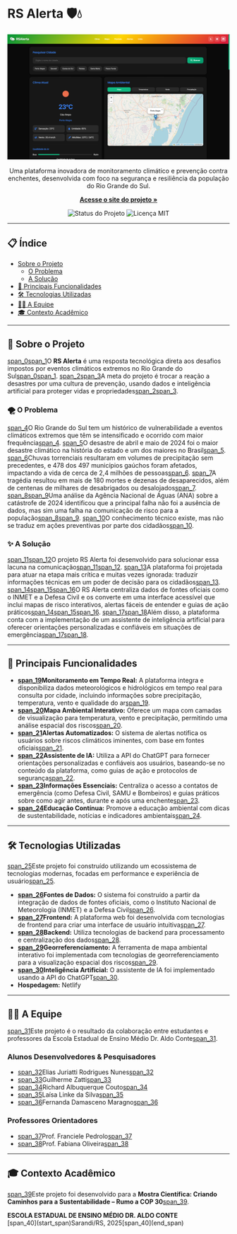 # RS Alerta 🛡️💧

<p align="center">
  <img src="https://github.com/elias001011/RSAlerta/blob/main/screenshot.png" alt="Banner do RS Alerta mostrando tecnologia e dados" width="600"/>
</p>

<p align="center">
  Uma plataforma inovadora de monitoramento climático e prevenção contra enchentes, desenvolvida com foco na segurança e resiliência da população do Rio Grande do Sul.
</p>

<p align="center">
  <a href="https://rsalerta.netlify.app/"><strong>Acesse o site do projeto »</strong></a>
</p>

<p align="center">
  <img src="https://img.shields.io/badge/status-em%20desenvolvimento-yellowgreen" alt="Status do Projeto"/>
  <img src="https://img.shields.io/badge/licen%C3%A7a-MIT-blue" alt="Licença MIT"/>
</p>

---

## 📋 Índice

- [Sobre o Projeto](#-sobre-o-projeto)
  - [O Problema](#-o-problema)
  - [A Solução](#-a-solução)
- [🚀 Principais Funcionalidades](#-principais-funcionalidades)
- [🛠️ Tecnologias Utilizadas](#️-tecnologias-utilizadas)
- [👨‍💻 A Equipe](#-a-equipe)
- [🎓 Contexto Acadêmico](#-contexto-acadêmico)

---

## 📖 Sobre o Projeto

[span_0](start_span)[span_1](start_span)O **RS Alerta** é uma resposta tecnológica direta aos desafios impostos por eventos climáticos extremos no Rio Grande do Sul[span_0](end_span)[span_1](end_span). [span_2](start_span)[span_3](start_span)A meta do projeto é trocar a reação a desastres por uma cultura de prevenção, usando dados e inteligência artificial para proteger vidas e propriedades[span_2](end_span)[span_3](end_span).

### 🌪️ O Problema

[span_4](start_span)O Rio Grande do Sul tem um histórico de vulnerabilidade a eventos climáticos extremos que têm se intensificado e ocorrido com maior frequência[span_4](end_span). [span_5](start_span)O desastre de abril e maio de 2024 foi o maior desastre climático na história do estado e um dos maiores no Brasil[span_5](end_span). [span_6](start_span)Chuvas torrenciais resultaram em volumes de precipitação sem precedentes, e 478 dos 497 municípios gaúchos foram afetados, impactando a vida de cerca de 2,4 milhões de pessoas[span_6](end_span). [span_7](start_span)A tragédia resultou em mais de 180 mortes e dezenas de desaparecidos, além de centenas de milhares de desabrigados ou desalojados[span_7](end_span). [span_8](start_span)[span_9](start_span)Uma análise da Agência Nacional de Águas (ANA) sobre a catástrofe de 2024 identificou que a principal falha não foi a ausência de dados, mas sim uma falha na comunicação de risco para a população[span_8](end_span)[span_9](end_span). [span_10](start_span)O conhecimento técnico existe, mas não se traduz em ações preventivas por parte dos cidadãos[span_10](end_span).

### ✨ A Solução

[span_11](start_span)[span_12](start_span)O projeto RS Alerta foi desenvolvido para solucionar essa lacuna na comunicação[span_11](end_span)[span_12](end_span). [span_13](start_span)A plataforma foi projetada para atuar na etapa mais crítica e muitas vezes ignorada: traduzir informações técnicas em um poder de decisão para os cidadãos[span_13](end_span). [span_14](start_span)[span_15](start_span)[span_16](start_span)O RS Alerta centraliza dados de fontes oficiais como o INMET e a Defesa Civil e os converte em uma interface acessível que inclui mapas de risco interativos, alertas fáceis de entender e guias de ação práticos[span_14](end_span)[span_15](end_span)[span_16](end_span). [span_17](start_span)[span_18](start_span)Além disso, a plataforma conta com a implementação de um assistente de inteligência artificial para oferecer orientações personalizadas e confiáveis em situações de emergência[span_17](end_span)[span_18](end_span).

---

## 🚀 Principais Funcionalidades

-   **[span_19](start_span)Monitoramento em Tempo Real:** A plataforma integra e disponibiliza dados meteorológicos e hidrológicos em tempo real para consulta por cidade, incluindo informações sobre precipitação, temperatura, vento e qualidade do ar[span_19](end_span).
-   **[span_20](start_span)Mapa Ambiental Interativo:** Oferece um mapa com camadas de visualização para temperatura, vento e precipitação, permitindo uma análise espacial dos riscos[span_20](end_span).
-   **[span_21](start_span)Alertas Automatizados:** O sistema de alertas notifica os usuários sobre riscos climáticos iminentes, com base em fontes oficiais[span_21](end_span).
-   **[span_22](start_span)Assistente de IA:** Utiliza a API do ChatGPT para fornecer orientações personalizadas e confiáveis aos usuários, baseando-se no conteúdo da plataforma, como guias de ação e protocolos de segurança[span_22](end_span).
-   **[span_23](start_span)Informações Essenciais:** Centraliza o acesso a contatos de emergência (como Defesa Civil, SAMU e Bombeiros) e guias práticos sobre como agir antes, durante e após uma enchente[span_23](end_span).
-   **[span_24](start_span)Educação Contínua:** Promove a educação ambiental com dicas de sustentabilidade, notícias e indicadores ambientais[span_24](end_span).

---

## 🛠️ Tecnologias Utilizadas

[span_25](start_span)Este projeto foi construído utilizando um ecossistema de tecnologias modernas, focadas em performance e experiência de usuário[span_25](end_span).

-   **[span_26](start_span)Fontes de Dados:** O sistema foi construído a partir da integração de dados de fontes oficiais, como o Instituto Nacional de Meteorologia (INMET) e a Defesa Civil[span_26](end_span).
-   **[span_27](start_span)Frontend:** A plataforma web foi desenvolvida com tecnologias de frontend para criar uma interface de usuário intuitiva[span_27](end_span).
-   **[span_28](start_span)Backend:** Utiliza tecnologias de backend para processamento e centralização dos dados[span_28](end_span).
-   **[span_29](start_span)Georreferenciamento:** A ferramenta de mapa ambiental interativo foi implementada com tecnologias de georreferenciamento para a visualização espacial dos riscos[span_29](end_span).
-   **[span_30](start_span)Inteligência Artificial:** O assistente de IA foi implementado usando a API do ChatGPT[span_30](end_span).
-   **Hospedagem:** Netlify

---

## 👨‍💻 A Equipe

[span_31](start_span)Este projeto é o resultado da colaboração entre estudantes e professores da Escola Estadual de Ensino Médio Dr. Aldo Conte[span_31](end_span).

### Alunos Desenvolvedores & Pesquisadores
-   [span_32](start_span)Elias Juriatti Rodrigues Nunes[span_32](end_span)
-   [span_33](start_span)Guilherme Zatti[span_33](end_span)
-   [span_34](start_span)Richard Albuquerque Couto[span_34](end_span)
-   [span_35](start_span)Laísa Linke da Silva[span_35](end_span)
-   [span_36](start_span)Fernanda Damasceno Maragno[span_36](end_span)

### Professores Orientadores
-   [span_37](start_span)Prof. Franciele Pedrolo[span_37](end_span)
-   [span_38](start_span)Prof. Fabiana Oliveira[span_38](end_span)

---

## 🎓 Contexto Acadêmico

[span_39](start_span)Este projeto foi desenvolvido para a **Mostra Científica: Criando Caminhos para a Sustentabilidade – Rumo a COP 30**[span_39](end_span).

<p>
  <strong>ESCOLA ESTADUAL DE ENSINO MÉDIO DR. ALDO CONTE</strong><br>
  [span_40](start_span)Sarandi/RS, 2025[span_40](end_span)
</p>
